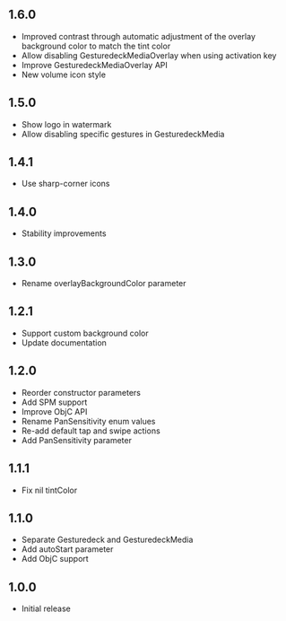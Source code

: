 ## 1.6.0
* Improved contrast through automatic adjustment of the overlay background color to match the tint color
* Allow disabling GesturedeckMediaOverlay when using activation key
* Improve GesturedeckMediaOverlay API
* New volume icon style

## 1.5.0
* Show logo in watermark
* Allow disabling specific gestures in GesturedeckMedia

## 1.4.1
* Use sharp-corner icons

## 1.4.0
* Stability improvements

## 1.3.0
* Rename overlayBackgroundColor parameter

## 1.2.1
* Support custom background color
* Update documentation

## 1.2.0
* Reorder constructor parameters
* Add SPM support
* Improve ObjC API
* Rename PanSensitivity enum values
* Re-add default tap and swipe actions
* Add PanSensitivity parameter

## 1.1.1
* Fix nil tintColor

## 1.1.0
* Separate Gesturedeck and GesturedeckMedia
* Add autoStart parameter
* Add ObjC support

## 1.0.0
* Initial release